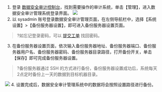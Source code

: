 1. 登录 [数据安全审计控制台](https://console.cloud.tencent.com/cds/audit)，找到需要操作的审计系统，单击【管理】，进入数据安全审计管理系统登录界面。
![](https://main.qcloudimg.com/raw/58e92bf681bdc797d2978ba51775b30e.png)
2. 以 sysadmin 账号登录数据安全审计管理页面，在左侧导航栏中，选择【系统设置】>【备份服务器设置】，即可进入备份服务器设置页面。
>?如忘记登录密码，可以 [提交工单](https://console.cloud.tencent.com/workorder/category?level1_id=517&level2_id=727&source=0&data_title=%E5%85%B6%E4%BB%96%E8%85%BE%E8%AE%AF%E4%BA%91%E4%BA%A7%E5%93%81&level3_id=729&radio_title=%E6%95%85%E9%9A%9C%E6%8E%92%E6%9F%A5&queue=15&scene_code=17784&step=2) 找回密码。
3. 在备份服务器设置页面，依次输入备份服务器地址、备份服务器端口、备份服务器用户名、备份服务器密码、备份服务器目录路径，打开备份开关，单击【保存】即可完成备份服务器设置。
>?备份服务器通过 SSH 的方式进行备份，备份服务器设置成功后，系统每天2点定时备份上一天的数据到目标机器目录。
>
![](https://main.qcloudimg.com/raw/da2d9a14dcdc25ab70f1ef24d94ec2ce.png)
4. 设置完成后，数据安全审计管理系统中的数据将会按照设置路径进行备份。
